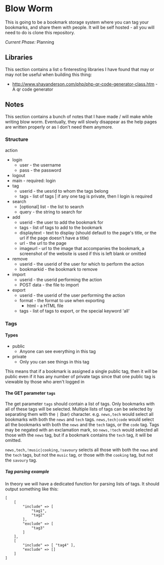 Blow Worm
=========
This is going to be a bookmark storage system where you can tag your bookmarks, and share them with people. It will be self hosted - all you will need to do is clone this repository.

*Current Phase:* Planning

## Libraries
This section contains a list o finteresting libraries I have found that may or may not be useful when building this thing:

 - http://www.shayanderson.com/php/php-qr-code-generator-class.htm - A qr code generator

## Notes
This section contains a bunch of notes that I have made / will make while writing blow worm. Eventually, they will slowly disappear as the help pages are written properly or as I don't need them anymore.

### Structure
action
 - login
	- user - the username
	- pass - the password
 - logout
 - main - required: login
 - tag
	- userid - the uesrid to whom the tags belong
	- tags - list of tags | if any one tag is private, then I login is required
 - search
	- [optional] list - the list to search
	- query - the string to search for
 - add
	- userid - the user to add the bookmark for
	- tags - list of tags to add to the bookmark
	- displaytext - text to display (should defautl to the page's title, or the url if the page doesn't have a title)
	- url - the url to the page
	- imageurl - url to the image that accompanies the bookmark, a screenshot of the website is used if this is left blank or omitted
 - remove
	- userid - the userid of the user for which to perform the action
	- bookmarkid - the bookmark to remove
 - import
 	- userid - the userid performing the action
	- POST data - the file to import
 - export
	- userid - the userid of the user performing the action
	- format - the format to use when exporting
		- html - a HTML file
	- tags - list of tags to export, or the special keyword 'all'
 

### Tags
#### Types
 - public
	 - Anyone can see everything in this tag
 - private
	 - Only you can see things in this tag

This means that if a bookmark is assigned a single public tag, then it will be public even if it has any number of private tags since that one public tag is viewable by those who aren't logged in

#### The GET parameter `tags`
The get parameter `tags` should contain a list of tags. Only bookmarks with all of these tags will be selected. Multiple lists of tags can be selected by separating them with the `|` (bar) character. e.g. `news,tech` would select all bookmarks with both the `news` and `tech` tags. `news,tech|code` would select all the bookmarks with both the `news` and the `tech` tags, or the `code` tag. Tags may be negated with an exclamation mark, so `news,!tech` would selected all those with the `news` tag, but if a bookmark contains the `tech` tag, it will be omitted.

`news,tech,!music|cooking,!savoury` selects all those with both the `news` and the `tech` tags, but not the `music` tag, or those with the `cooking` tag, but not the `savoury` tag.

##### Tag parsing example
In theory we will have a dedicated function for parsing lists of tags. It should output something like this:
```clike
[
	[
		"include" => [
			"tag1",
			"tag2"
		],
		"exclude" => [
			"tag3"
		]
	],
	[
		"include" => [ "tag4" ],
		"exclude" => []
	]
]
```